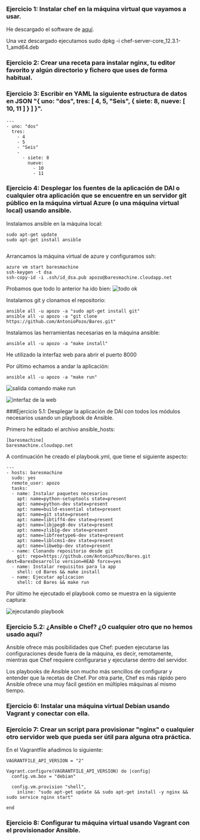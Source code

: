 ### Ejercicio 1: Instalar chef en la máquina virtual que vayamos a usar.

He descargado el software de [aquí](https://downloads.chef.io/chef-server/ubuntu/).

Una vez descargado ejecutamos sudo dpkg -i chef-server-core_12.3.1-1_amd64.deb

### Ejercicio 2: Crear una receta para instalar nginx, tu editor favorito y algún directorio y fichero que uses de forma habitual.




### Ejercicio 3: Escribir en YAML la siguiente estructura de datos en JSON "{ uno: "dos", tres: [ 4, 5, "Seis", { siete: 8, nueve: [ 10, 11 ] } ] }".

```
--- 
- uno: "dos" 
  tres: 
    - 4 
    - 5 
    - "Seis" 
    - 
      - siete: 8 
        nueve: 
          - 10 
          - 11 
```


### Ejercicio 4: Desplegar los fuentes de la aplicación de DAI o cualquier otra aplicación que se encuentre en un servidor git público en la máquina virtual Azure (o una máquina virtual local) usando ansible.

Instalamos ansible en la máquina local:

```
sudo apt-get update 
sudo apt-get install ansible


```
Arrancamos la máquina virtual de azure y configuramos ssh:

```
azure vm start baresmachine
ssh-keygen -t dsa
ssh-copy-id -i .ssh/id_dsa.pub apozo@baresmachine.cloudapp.net
```

Probamos que todo lo anterior ha ido bien:
![todo ok](https://www.dropbox.com/s/guc98iymfqhoipo/ej4.png?dl=1)

Instalamos git y clonamos el repositorio:

```
ansible all -u apozo -a "sudo apt-get install git"
ansible all -u apozo -a "git clone https://github.com/AntonioPozo/Bares.git"
```

Instalamos las herramientas necesarias en la máquina ansible:

```
ansible all -u apozo -a "make install"
```
He utilizado la interfaz web para abrir el puerto 8000

Por último echamos a andar la aplicación:

```
ansible all -u apozo -a "make run"
```
![salida comando make run](https://www.dropbox.com/s/790we6y9c3xhfpp/ej4.1.png?dl=1)

![interfaz de la web](https://www.dropbox.com/s/pjp27ebwt8c8enn/4.2.png?dl=1)


###Ejercicio 5.1: Desplegar la aplicación de DAI con todos los módulos necesarios usando un playbook de Ansible.

Primero he editado el archivo ansible_hosts:

```
[baresmachine]baresmachine.cloudapp.net
```
A continuación he creado el playbook.yml, que tiene el siguiente aspecto:

```
---- hosts: baresmachine  sudo: yes  remote_user: apozo  tasks:  - name: Instalar paquetes necesarios    apt: name=python-setuptools state=present    apt: name=python-dev state=present    apt: name=build-essential state=present    apt: name=git state=present    apt: name=libtiff4-dev state=present    apt: name=libjpeg8-dev state=present    apt: name=zlib1g-dev state=present    apt: name=libfreetype6-dev state=present    apt: name=liblcms1-dev state=present    apt: name=libwebp-dev state=present  - name: Clonando repositorio desde git    git: repo=https://github.com/AntonioPozo/Bares.git dest=BaresDesarrollo version=HEAD force=yes  - name: Instalar requisitos para la app    shell: cd Bares && make install  - name: Ejecutar aplicacion    shell: cd Bares && make run
```

Por último he ejecutado el playbook como se muestra en la siguiente captura:

![ejecutando playbook](https://www.dropbox.com/s/dt5f4psw284cy53/ej5.1.png?dl=1)


### Ejercicio 5.2: ¿Ansible o Chef? ¿O cualquier otro que no hemos usado aquí?

Ansible ofrece más posibilidades que Chef: pueden ejecutarse las configuraciones desde fuera de la máquina, es decir, remotamente, mientras que Chef requiere configurarse y ejecutarse dentro del servidor. 

Los playbooks de Ansible son mucho más sencillos de configurar y entender que la recetas de Chef. Por otra parte, Chef es más rápido pero Ansible ofrece una muy fácil gestión en múltiples máquinas al mismo tiempo.


### Ejercicio 6: Instalar una máquina virtual Debian usando Vagrant y conectar con ella.



### Ejercicio 7: Crear un script para provisionar "nginx" o cualquier otro servidor web que pueda ser útil para alguna otra práctica.

En el Vagrantfile añadimos lo siguiente:

```
VAGRANTFILE_API_VERSION = "2"

Vagrant.configure(VAGRANTFILE_API_VERSION) do |config|
  config.vm.box = "debian"

  config.vm.provision "shell",
    inline: "sudo apt-get update && sudo apt-get install -y nginx && sudo service nginx start"

end
```



### Ejercicio 8: Configurar tu máquina virtual usando Vagrant con el provisionador Ansible.

